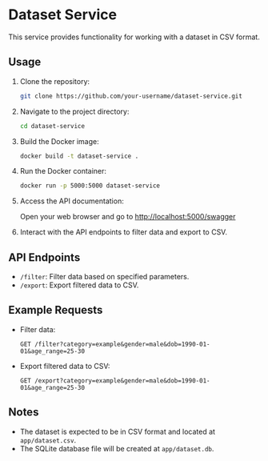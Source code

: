 # Dataset Service

This service provides functionality for working with a dataset in CSV format.

## Usage

1. Clone the repository:

    ```bash
    git clone https://github.com/your-username/dataset-service.git
    ```

2. Navigate to the project directory:

    ```bash
    cd dataset-service
    ```

3. Build the Docker image:

    ```bash
    docker build -t dataset-service .
    ```

4. Run the Docker container:

    ```bash
    docker run -p 5000:5000 dataset-service
    ```

5. Access the API documentation:

    Open your web browser and go to [http://localhost:5000/swagger](http://localhost:5000/swagger)

6. Interact with the API endpoints to filter data and export to CSV.

## API Endpoints

- `/filter`: Filter data based on specified parameters.
- `/export`: Export filtered data to CSV.

## Example Requests

- Filter data:

    ```http
    GET /filter?category=example&gender=male&dob=1990-01-01&age_range=25-30
    ```

- Export filtered data to CSV:

    ```http
    GET /export?category=example&gender=male&dob=1990-01-01&age_range=25-30
    ```

## Notes

- The dataset is expected to be in CSV format and located at `app/dataset.csv`.
- The SQLite database file will be created at `app/dataset.db`.

